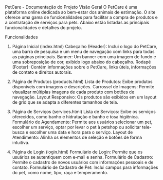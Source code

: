 PetCare - Documentação do Projeto
Visão Geral
O PetCare é uma plataforma online dedicada ao bem-estar dos animais de estimação. O site oferece uma gama de funcionalidades para facilitar a compra de produtos e a contratação de serviços para pets. Abaixo estão listadas as principais funcionalidades e detalhes do projeto.

Funcionalidades
1. Página Inicial (index.html)
Cabeçalho (Header): Inclui o logo do PetCare, uma barra de pesquisa e um menu de navegação com links para todas as páginas principais.
Banner: Um banner com uma imagem de fundo e uma sobreposição de cor, exibido logo abaixo do cabeçalho.
Rodapé (Footer): Contém informações sobre o PetCare, links úteis, informações de contato e direitos autorais.

3. Página de Produtos (products.html)
Lista de Produtos: Exibe produtos disponíveis com imagens e descrições.
Carrossel de Imagens: Permite visualizar múltiplas imagens de cada produto com botões de navegação.
Layout Responsivo: Os produtos são exibidos em um layout de grid que se adapta a diferentes tamanhos de tela.

4. Página de Serviços (services.html)
Lista de Serviços: Exibe os serviços oferecidos, como banho e hidratação e banho e tosa higiênica.
Formulário de Agendamento: Permite aos usuários selecionar um pet, escolher um serviço, optar por levar o pet à petshop ou solicitar tele-busca e escolher uma data e hora para o serviço.
Layout de Atendimento: Alinha os elementos de seleção e botões de forma intuitiva.

5. Página de Login (login.html)
Formulário de Login: Permite que os usuários se autentiquem com e-mail e senha.
Formulário de Cadastro: Permite o cadastro de novos usuários com informações pessoais e de contato.
Formulário de Cadastro de Pet: Inclui campos para informações do pet, como nome, tipo, raça e temperamento.
